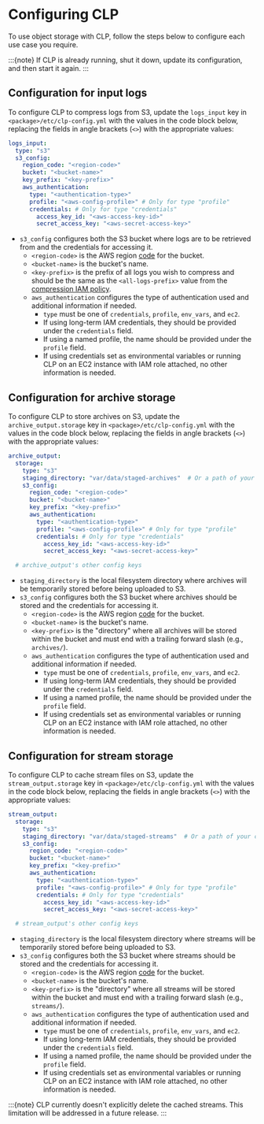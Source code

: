 # Configuring CLP

To use object storage with CLP, follow the steps below to configure each use case you require.

:::{note}
If CLP is already running, shut it down, update its configuration, and then start it again.
:::

## Configuration for input logs

To configure CLP to compress logs from S3, update the `logs_input` key in
`<package>/etc/clp-config.yml` with the values in the code block below, replacing the fields in
angle brackets (`<>`) with the appropriate values:

```yaml
logs_input:
  type: "s3"
  s3_config:
    region_code: "<region-code>"
    bucket: "<bucket-name>"
    key_prefix: "<key-prefix>"
    aws_authentication:
      type: "<authentication-type>"
      profile: "<aws-config-profile>" # Only for type "profile"
      credentials: # Only for type "credentials"
        access_key_id: "<aws-access-key-id>"
        secret_access_key: "<aws-secret-access-key>"

```
* `s3_config` configures both the S3 bucket where logs are to be retrieved from and the credentials
  for accessing it.
  * `<region-code>` is the AWS region [code][aws-region-codes] for the bucket.
  * `<bucket-name>` is the bucket's name.
  * `<key-prefix>` is the prefix of all logs you wish to compress and should be the same as the
    `<all-logs-prefix>` value from the [compression IAM policy][compression-iam-policy].
  * `aws_authentication` configures the type of authentication used and additional information if
    needed.
    * `type` must be one of `credentials`, `profile`, `env_vars`, and `ec2`.
    * If using long-term IAM credentials, they should be provided under the `credentials` field.
    * If using a named profile, the name should be provided under the `profile` field.
    * If using credentials set as environmental variables or running CLP on an EC2 instance with
      IAM role attached, no other information is needed.

## Configuration for archive storage

To configure CLP to store archives on S3, update the `archive_output.storage` key in
`<package>/etc/clp-config.yml` with the values in the code block below, replacing the fields in
angle brackets (`<>`) with the appropriate values:

```yaml
archive_output:
  storage:
    type: "s3"
    staging_directory: "var/data/staged-archives"  # Or a path of your choosing
    s3_config:
      region_code: "<region-code>"
      bucket: "<bucket-name>"
      key_prefix: "<key-prefix>"
      aws_authentication:
        type: "<authentication-type>"
        profile: "<aws-config-profile>" # Only for type "profile"
        credentials: # Only for type "credentials"
          access_key_id: "<aws-access-key-id>"
          secret_access_key: "<aws-secret-access-key>"

  # archive_output's other config keys
```

* `staging_directory` is the local filesystem directory where archives will be temporarily stored
  before being uploaded to S3.
* `s3_config` configures both the S3 bucket where archives should be stored and the credentials
  for accessing it.
  * `<region-code>` is the AWS region [code][aws-region-codes] for the bucket.
  * `<bucket-name>` is the bucket's name.
  * `<key-prefix>` is the "directory" where all archives will be stored within the bucket and
    must end with a trailing forward slash (e.g., `archives/`).
  * `aws_authentication` configures the type of authentication used and additional information if
    needed.
    * `type` must be one of `credentials`, `profile`, `env_vars`, and `ec2`.
    * If using long-term IAM credentials, they should be provided under the `credentials` field.
    * If using a named profile, the name should be provided under the `profile` field.
    * If using credentials set as environmental variables or running CLP on an EC2 instance with
      IAM role attached, no other information is needed.

## Configuration for stream storage

To configure CLP to cache stream files on S3, update the `stream_output.storage` key in
`<package>/etc/clp-config.yml` with the values in the code block below, replacing the fields in
angle brackets (`<>`) with the appropriate values:

```yaml
stream_output:
  storage:
    type: "s3"
    staging_directory: "var/data/staged-streams"  # Or a path of your choosing
    s3_config:
      region_code: "<region-code>"
      bucket: "<bucket-name>"
      key_prefix: "<key-prefix>"
      aws_authentication:
        type: "<authentication-type>"
        profile: "<aws-config-profile>" # Only for type "profile"
        credentials: # Only for type "credentials"
          access_key_id: "<aws-access-key-id>"
          secret_access_key: "<aws-secret-access-key>"

  # stream_output's other config keys
```

* `staging_directory` is the local filesystem directory where streams will be temporarily stored
  before being uploaded to S3.
* `s3_config` configures both the S3 bucket where streams should be stored and the credentials
  for accessing it.
  * `<region-code>` is the AWS region [code][aws-region-codes] for the bucket.
  * `<bucket-name>` is the bucket's name.
  * `<key-prefix>` is the "directory" where all streams will be stored within the bucket and
    must end with a trailing forward slash (e.g., `streams/`).
  * `aws_authentication` configures the type of authentication used and additional information if
    needed.
    * `type` must be one of `credentials`, `profile`, `env_vars`, and `ec2`.
    * If using long-term IAM credentials, they should be provided under the `credentials` field.
    * If using a named profile, the name should be provided under the `profile` field.
    * If using credentials set as environmental variables or running CLP on an EC2 instance with
      IAM role attached, no other information is needed.

:::{note}
CLP currently doesn't explicitly delete the cached streams. This limitation will be addressed in a
future release.
:::

[aws-region-codes]: https://docs.aws.amazon.com/AmazonRDS/latest/UserGuide/Concepts.RegionsAndAvailabilityZones.html#Concepts.RegionsAndAvailabilityZones.Availability
[compression-iam-policy]: ./object-storage-config.md#configuration-for-compression
